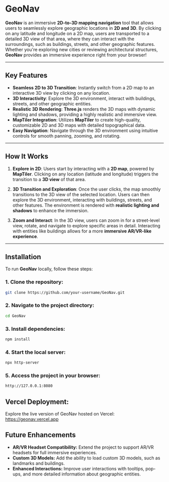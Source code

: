 # **GeoNav**

**GeoNav** is an immersive **2D-to-3D mapping navigation** tool that allows users to seamlessly explore geographic locations in **2D and 3D**. By clicking on any latitude and longitude on a 2D map, users are transported to a detailed 3D view of that area, where they can interact with the surroundings, such as buildings, streets, and other geographic features. Whether you're exploring new cities or reviewing architectural structures, **GeoNav** provides an immersive experience right from your browser!

---

## **Key Features**

- **Seamless 2D to 3D Transition**: Instantly switch from a 2D map to an interactive 3D view by clicking on any location.
- **3D Interactivity**: Explore the 3D environment, interact with buildings, streets, and other geographic entities.
- **Realistic 3D Rendering**: **Three.js** renders the 3D maps with dynamic lighting and shadows, providing a highly realistic and immersive view.
- **MapTiler Integration**: Utilizes **MapTiler** to create high-quality, customizable 2D and 3D maps with detailed topographical data.
- **Easy Navigation**: Navigate through the 3D environment using intuitive controls for smooth panning, zooming, and rotating.

---

## **How It Works**

1. **Explore in 2D**: Users start by interacting with a **2D map**, powered by **MapTiler**. Clicking on any location (latitude and longitude) triggers the transition to a **3D view** of that area.

2. **3D Transition and Exploration**: Once the user clicks, the map smoothly transitions to the 3D view of the selected location. Users can then explore the 3D environment, interacting with buildings, streets, and other features. The environment is rendered with **realistic lighting and shadows** to enhance the immersion.

3. **Zoom and Interact**: In the 3D view, users can zoom in for a street-level view, rotate, and navigate to explore specific areas in detail. Interacting with entities like buildings allows for a more **immersive AR/VR-like experience**.

---

## **Installation**

To run **GeoNav** locally, follow these steps:

### **1. Clone the repository**:
```bash
git clone https://github.com/your-username/GeoNav.git
```

### **2. Navigate to the project directory**:
```bash
cd GeoNav
```

### **3. Install dependencies**:
```bash
npm install
```
### **4.  Start the local server**:
```bash
npx http-server
```
### **5.  Access the project in your browser**:
```bash
http://127.0.0.1:8080
```

## Vercel Deployment:
Explore the live version of GeoNav hosted on Vercel: https://geonav.vercel.app

## **Future Enhancements**
- **AR/VR Headset Compatibility:** Extend the project to support AR/VR headsets for full immersive experiences.
- **Custom 3D Models:** Add the ability to load custom 3D models, such as landmarks and buildings.
- **Enhanced Interactions:** Improve user interactions with tooltips, pop-ups, and more detailed information about geographic entities.
